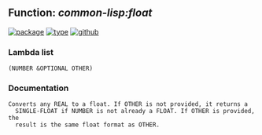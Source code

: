 ## Function: ***common-lisp:float***
[![package](https://img.shields.io/badge/Package-COMMON--LISP-5f9ea0.svg?style=social&colorA=999999)](../) [![type](https://img.shields.io/badge/Type-Function-5f9ea0.svg?style=social&colorA=999999)](../#function) [![github](https://img.shields.io/badge/GitHub-View_the_source-5f9ea0.svg?style=social&colorA=999999&logo=github)](https://github.com/sbcl/sbcl/blob/master/src/code/float.lisp/) 
### Lambda list
```
(NUMBER &OPTIONAL OTHER)
```
### Documentation
```
Converts any REAL to a float. If OTHER is not provided, it returns a
  SINGLE-FLOAT if NUMBER is not already a FLOAT. If OTHER is provided, the
  result is the same float format as OTHER.
```
